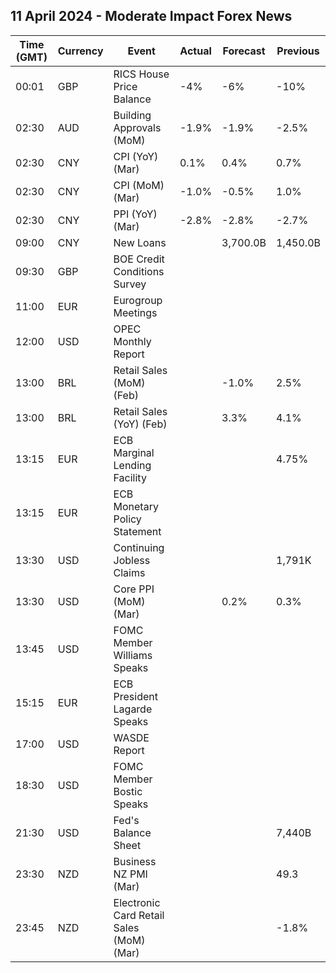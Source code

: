 ## 11 April 2024 - Moderate Impact Forex News

| Time (GMT) | Currency | Event | Actual | Forecast | Previous |
|------|----------|-------|--------|----------|----------|
| 00:01 | GBP | RICS House Price Balance | -4% | -6% | -10% |
| 02:30 | AUD | Building Approvals (MoM) | -1.9% | -1.9% | -2.5% |
| 02:30 | CNY | CPI (YoY) (Mar) | 0.1% | 0.4% | 0.7% |
| 02:30 | CNY | CPI (MoM) (Mar) | -1.0% | -0.5% | 1.0% |
| 02:30 | CNY | PPI (YoY) (Mar) | -2.8% | -2.8% | -2.7% |
| 09:00 | CNY | New Loans |  | 3,700.0B | 1,450.0B |
| 09:30 | GBP | BOE Credit Conditions Survey |  |  |  |
| 11:00 | EUR | Eurogroup Meetings |  |  |  |
| 12:00 | USD | OPEC Monthly Report |  |  |  |
| 13:00 | BRL | Retail Sales (MoM) (Feb) |  | -1.0% | 2.5% |
| 13:00 | BRL | Retail Sales (YoY) (Feb) |  | 3.3% | 4.1% |
| 13:15 | EUR | ECB Marginal Lending Facility |  |  | 4.75% |
| 13:15 | EUR | ECB Monetary Policy Statement |  |  |  |
| 13:30 | USD | Continuing Jobless Claims |  |  | 1,791K |
| 13:30 | USD | Core PPI (MoM) (Mar) |  | 0.2% | 0.3% |
| 13:45 | USD | FOMC Member Williams Speaks |  |  |  |
| 15:15 | EUR | ECB President Lagarde Speaks |  |  |  |
| 17:00 | USD | WASDE Report |  |  |  |
| 18:30 | USD | FOMC Member Bostic Speaks |  |  |  |
| 21:30 | USD | Fed's Balance Sheet |  |  | 7,440B |
| 23:30 | NZD | Business NZ PMI (Mar) |  |  | 49.3 |
| 23:45 | NZD | Electronic Card Retail Sales (MoM) (Mar) |  |  | -1.8% |
